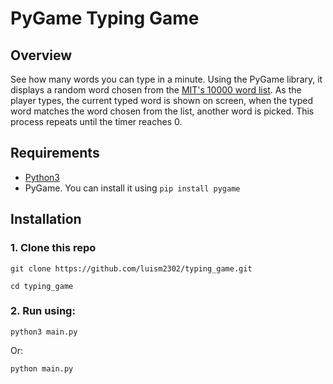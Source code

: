 # PyGame Typing Game
## Overview
See how many words you can type in a minute. Using the PyGame library, it displays a random word chosen from the [MIT's 10000 word list](https://www.mit.edu/~ecprice/wordlist.10000). As the player types, the current typed word is shown on screen, when the typed word matches the word chosen from the list, another word is picked. This process repeats until the timer reaches 0.
## Requirements
* [Python3](https://www.python.org/downloads/)
* PyGame. You can install it using `pip install pygame`
## Installation
### 1. Clone this repo
```git clone https://github.com/luism2302/typing_game.git```

```cd typing_game```
### 2. Run using:
```python3 main.py```

Or:

```python main.py```


